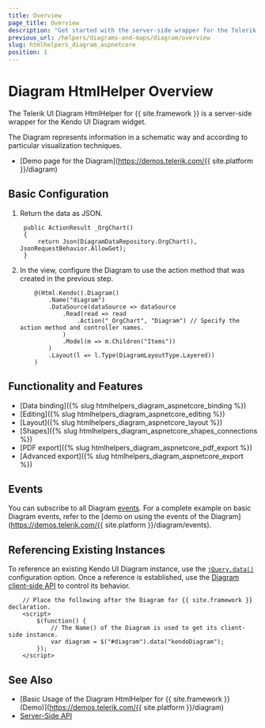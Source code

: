 ```yaml
---
title: Overview
page_title: Overview
description: "Get started with the server-side wrapper for the Telerik UI Diagram HtmlHelper for {{ site.framework }}."
previous_url: /helpers/diagrams-and-maps/diagram/overview
slug: htmlhelpers_diagram_aspnetcore
position: 1
---
```


# Diagram HtmlHelper Overview

The Telerik UI Diagram HtmlHelper for {{ site.framework }} is a server-side wrapper for the Kendo UI Diagram widget.

The Diagram represents information in a schematic way and according to particular visualization techniques.

* [Demo page for the Diagram](https://demos.telerik.com/{{ site.platform }}/diagram)

## Basic Configuration

1. Return the data as JSON.

        public ActionResult _OrgChart()
        {
            return Json(DiagramDataRepository.OrgChart(), JsonRequestBehavior.AllowGet);
        }

1. In the view, configure the Diagram to use the action method that was created in the previous step.

    ```Razor
        @(Html.Kendo().Diagram()
            .Name("diagram")
            .DataSource(dataSource => dataSource
                .Read(read => read
                    .Action("_OrgChart", "Diagram") // Specify the action method and controller names.
                )
                .Model(m => m.Children("Items"))
            )
            .Layout(l => l.Type(DiagramLayoutType.Layered))
        )
    ```

## Functionality and Features

* [Data binding]({% slug htmlhelpers_diagram_aspnetcore_binding %})
* [Editing]({% slug htmlhelpers_diagram_aspnetcore_editing %})
* [Layout]({% slug htmlhelpers_diagram_aspnetcore_layout %})
* [Shapes]({% slug htmlhelpers_diagram_aspnetcore_shapes_connections %})
* [PDF export]({% slug htmlhelpers_diagram_aspnetcore_pdf_export %})
* [Advanced export]({% slug htmlhelpers_diagram_aspnetcore_export %})

## Events

You can subscribe to all Diagram [events](/api/diagram). For a complete example on basic Diagram events, refer to the [demo on using the events of the Diagram](https://demos.telerik.com/{{ site.platform }}/diagram/events).

## Referencing Existing Instances

To reference an existing Kendo UI Diagram instance, use the [`jQuery.data()`](http://api.jquery.com/jQuery.data/) configuration option. Once a reference is established, use the [Diagram client-side API](https://docs.telerik.com/kendo-ui/api/javascript/dataviz/ui/diagram#methods) to control its behavior.

        // Place the following after the Diagram for {{ site.framework }} declaration.
        <script>
            $(function() {
                // The Name() of the Diagram is used to get its client-side instance.
                var diagram = $("#diagram").data("kendoDiagram");
            });
        </script>

## See Also

* [Basic Usage of the Diagram HtmlHelper for {{ site.framework }} (Demo)](https://demos.telerik.com/{{ site.platform }}/diagram)
* [Server-Side API](/api/diagram)
